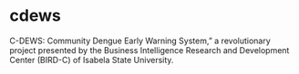 # cdews
C-DEWS: Community Dengue Early Warning System,” a revolutionary project presented by the Business Intelligence Research and Development Center (BIRD-C) of Isabela State University.
